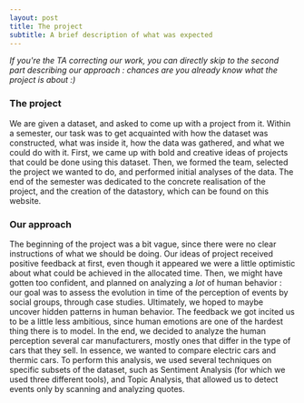 ```yaml
---
layout: post
title: The project
subtitle: A brief description of what was expected
---
```


_If you're the TA correcting our work, you can directly skip to the second part describing our approach : chances are you already know what the project is about :)_

### The project
We are given a dataset, and asked to come up with a project from it. Within a semester, our task was to get acquainted with how the dataset was constructed, what was inside it, how the data was gathered, and what we could do with it. First, we came up with bold and creative ideas of projects that could be done using this dataset. Then, we formed the team, selected the project we wanted to do, and performed initial analyses of the data. The end of the semester was dedicated to the concrete realisation of the project, and the creation of the datastory, which can be found on this website.

### Our approach
The beginning of the project was a bit vague, since there were no clear instructions of what we should be doing. Our ideas of project received positive feedback at first, even though it appeared we were a little optimistic about what could be achieved in the allocated time. Then, we might have gotten too confident, and planned on analyzing a _lot_ of human behavior : our goal was to assess the evolution in time of the perception of events by social groups, through case studies. Ultimately, we hoped to maybe uncover hidden patterns in human behavior. The feedback we got incited us to be a little less ambitious, since human emotions are one of the hardest thing there is to model. In the end, we decided to analyze the human perception several car manufacturers, mostly ones that differ in the type of cars that they sell. In essence, we wanted to compare electric cars and thermic cars. To perform this analysis, we used several techniques on specific subsets of the dataset, such as Sentiment Analysis (for which we used three different tools), and Topic Analysis, that allowed us to detect events only by scanning and analyzing quotes.

